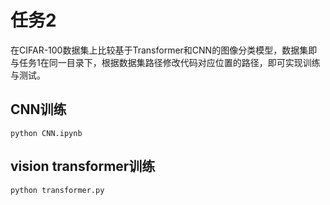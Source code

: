 # 任务2
在CIFAR-100数据集上比较基于Transformer和CNN的图像分类模型，数据集即与任务1在同一目录下，根据数据集路径修改代码对应位置的路径，即可实现训练与测试。

## CNN训练
```
python CNN.ipynb
```

## vision transformer训练
```
python transformer.py
```